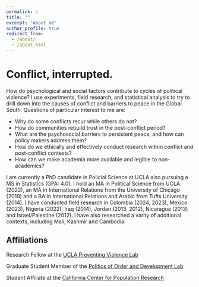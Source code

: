 ```yaml
---
permalink: /
title: ""
excerpt: "About me"
author_profile: true
redirect_from: 
  - /about/
  - /about.html
---
```


# Conflict, interrupted.

How do psychological and social factors contribute to cycles of political violence? I use experiments, field research, and statistical analysis to try to drill down into the causes of conflict and barriers to peace in the Global South. Questions of particular interest to me are:

- Why do some conflicts recur while others do not?
- How do communities rebuild trust in the post-conflict period? 
- What are the psychosocial barriers to persistent peace, and how can policy makers address them?
- How do we ethically and effectively conduct research within conflict and post-conflict contexts?
- How can we make academia more available and legible to non-academics?

I am currently a PhD candidate in Policial Science at UCLA also pursuing a MS in Statistics (GPA: 4.0). I hold an MA in Political Science from UCLA (2022), an MA in International Relations from the University of Chicago (2019) and a BA in International Relations and Arabic from Tufts University (2014). I have conducted field research in Colombia (2024, 2023), Mexico (2023), Nigeria (2022), Iraq (2014), Jordan (2013, 2012), Nicaragua (2013) and Israel/Palestine (2012). I have also researched a varity of additional contexts, including Mali, Kashmir and Cambodia.

## Affiliations

Research Fellow at the [UCLA Preventing Violence Lab](https://preventingviolencelab.org/)

Graduate Student Member of the [Politics of Order and Development Lab](https://pod.polisci.ucla.edu/)

Student Affiliate at the [California Center for Population Research](https://www.ccpr.ucla.edu/)







